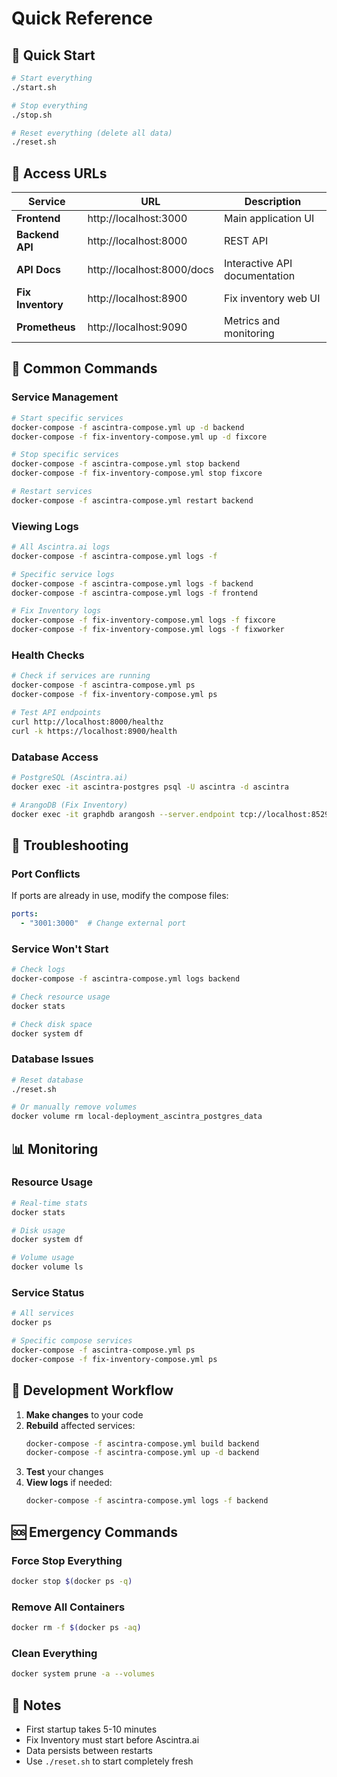 # Quick Reference

## 🚀 Quick Start

```bash
# Start everything
./start.sh

# Stop everything
./stop.sh

# Reset everything (delete all data)
./reset.sh
```

## 📱 Access URLs

| Service | URL | Description |
|---------|-----|-------------|
| **Frontend** | http://localhost:3000 | Main application UI |
| **Backend API** | http://localhost:8000 | REST API |
| **API Docs** | http://localhost:8000/docs | Interactive API documentation |
| **Fix Inventory** | http://localhost:8900 | Fix inventory web UI |
| **Prometheus** | http://localhost:9090 | Metrics and monitoring |

## 🔧 Common Commands

### Service Management
```bash
# Start specific services
docker-compose -f ascintra-compose.yml up -d backend
docker-compose -f fix-inventory-compose.yml up -d fixcore

# Stop specific services
docker-compose -f ascintra-compose.yml stop backend
docker-compose -f fix-inventory-compose.yml stop fixcore

# Restart services
docker-compose -f ascintra-compose.yml restart backend
```

### Viewing Logs
```bash
# All Ascintra.ai logs
docker-compose -f ascintra-compose.yml logs -f

# Specific service logs
docker-compose -f ascintra-compose.yml logs -f backend
docker-compose -f ascintra-compose.yml logs -f frontend

# Fix Inventory logs
docker-compose -f fix-inventory-compose.yml logs -f fixcore
docker-compose -f fix-inventory-compose.yml logs -f fixworker
```

### Health Checks
```bash
# Check if services are running
docker-compose -f ascintra-compose.yml ps
docker-compose -f fix-inventory-compose.yml ps

# Test API endpoints
curl http://localhost:8000/healthz
curl -k https://localhost:8900/health
```

### Database Access
```bash
# PostgreSQL (Ascintra.ai)
docker exec -it ascintra-postgres psql -U ascintra -d ascintra

# ArangoDB (Fix Inventory)
docker exec -it graphdb arangosh --server.endpoint tcp://localhost:8529
```

## 🐛 Troubleshooting

### Port Conflicts
If ports are already in use, modify the compose files:
```yaml
ports:
  - "3001:3000"  # Change external port
```

### Service Won't Start
```bash
# Check logs
docker-compose -f ascintra-compose.yml logs backend

# Check resource usage
docker stats

# Check disk space
docker system df
```

### Database Issues
```bash
# Reset database
./reset.sh

# Or manually remove volumes
docker volume rm local-deployment_ascintra_postgres_data
```

## 📊 Monitoring

### Resource Usage
```bash
# Real-time stats
docker stats

# Disk usage
docker system df

# Volume usage
docker volume ls
```

### Service Status
```bash
# All services
docker ps

# Specific compose services
docker-compose -f ascintra-compose.yml ps
docker-compose -f fix-inventory-compose.yml ps
```

## 🔄 Development Workflow

1. **Make changes** to your code
2. **Rebuild** affected services:
   ```bash
   docker-compose -f ascintra-compose.yml build backend
   docker-compose -f ascintra-compose.yml up -d backend
   ```
3. **Test** your changes
4. **View logs** if needed:
   ```bash
   docker-compose -f ascintra-compose.yml logs -f backend
   ```

## 🆘 Emergency Commands

### Force Stop Everything
```bash
docker stop $(docker ps -q)
```

### Remove All Containers
```bash
docker rm -f $(docker ps -aq)
```

### Clean Everything
```bash
docker system prune -a --volumes
```

## 📝 Notes

- First startup takes 5-10 minutes
- Fix Inventory must start before Ascintra.ai
- Data persists between restarts
- Use `./reset.sh` to start completely fresh
